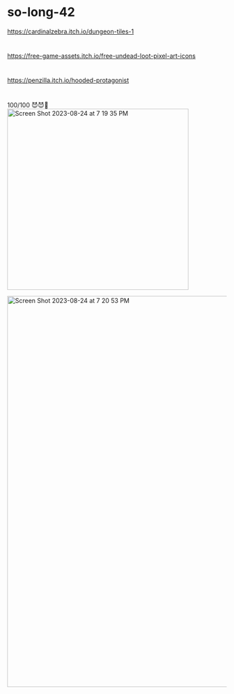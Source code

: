 # so-long-42

https://cardinalzebra.itch.io/dungeon-tiles-1
#
https://free-game-assets.itch.io/free-undead-loot-pixel-art-icons
#
https://penzilla.itch.io/hooded-protagonist
#

100/100 😈😈🥶
<img width="416" alt="Screen Shot 2023-08-24 at 7 19 35 PM" src="https://github.com/ezy0/so-long-42/assets/113242188/614b6325-b84c-4c8f-9dd0-8c48846b4a85">


<img width="898" alt="Screen Shot 2023-08-24 at 7 20 53 PM" src="https://github.com/ezy0/so-long-42/assets/113242188/d4cecd12-4aa4-4950-a2ca-61a29964d8e0">
